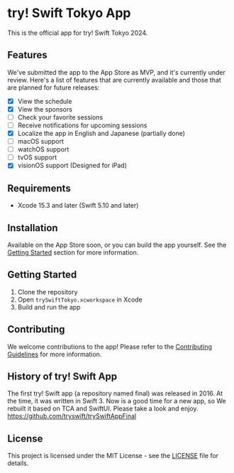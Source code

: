 # try! Swift Tokyo App

This is the official app for try! Swift Tokyo 2024.

## Features

We've submitted the app to the App Store as MVP, and it's currently under review. Here's a list of features that are currently available and those that are planned for future releases:

- [x] View the schedule
- [x] View the sponsors
- [ ] Check your favorite sessions
- [ ] Receive notifications for upcoming sessions
- [x] Localize the app in English and Japanese (partially done)
- [ ] macOS support
- [ ] watchOS support
- [ ] tvOS support
- [x] visionOS support (Designed for iPad)

## Requirements

- Xcode 15.3 and later (Swift 5.10 and later)

## Installation

Available on the App Store soon, or you can build the app yourself. See the [Getting Started](#getting-started) section for more information.

## Getting Started

1. Clone the repository
2. Open `trySwiftTokyo.xcworkspace` in Xcode
3. Build and run the app

## Contributing

We welcome contributions to the app! Please refer to the [Contributing Guidelines](CONTRIBUTING.md) for more information.

## History of try! Swift App

The first try! Swift app (a repository named final) was released in 2016. At the time, it was written in Swift 3. Now is a good time for a new app, so We rebuilt it based on TCA and SwiftUI. Please take a look and enjoy.
https://github.com/tryswift/trySwiftAppFinal

## License

This project is licensed under the MIT License - see the [LICENSE](LICENSE) file for details.
